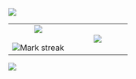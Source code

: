 <!--horizontal divider(gradiant)-->
<img src="https://user-images.githubusercontent.com/73097560/115834477-dbab4500-a447-11eb-908a-139a6edaec5c.gif">

<!--- stats -->
<p align="center">
    <!--- stats (start) -->
<table align="center">
    <tr border="none">
        <td width="50%" align="center">
            <img align="center"
                src="https://github-readme-stats.vercel.app/api?username=sharvil-lade&theme=react&show_icons=true&count_private=true" />
            <br></br>
            <img title="🔥 Get streak stats for your profile at git.io/streak-stats" alt="Mark streak"
                src="https://github-readme-streak-stats.herokuapp.com/?user=sharvil-lade&theme=react&hide_border=false" />
        </td>
        <td width="50%" align="center">
            <img align="center"
                src="https://github-readme-stats.anuraghazra1.vercel.app/api/top-langs/?username=sharvil-lade&theme=react&hide_border=false&no-bg=true&no-frame=true&langs_count=10" />
        </td>
    </tr>
</table>
</p>

<!--h1 without bottom border
<div id="user-content-toc">
    <ul align="center">
        <summary>
            <h2 style="display: inline-block">Technologies That I Know👨🏻‍💻</h2>
        </summary>
    </ul>
</div>-->

<!--tech stack icons
<p align="center">
    <a href="https://skillicons.dev" style="padding: 0 10px;">
        <img
            src="https://skillicons.dev/icons?i=cpp,js,ts,py,solidity,react,nextjs,html,css,nodejs,express,mongodb,prisma,mysql,figma,notion,postman,git,&perline=9" />
    </a>
</p>-->

<!--horizontal divider(gradiant)-->
<img src="https://user-images.githubusercontent.com/73097560/115834477-dbab4500-a447-11eb-908a-139a6edaec5c.gif">
